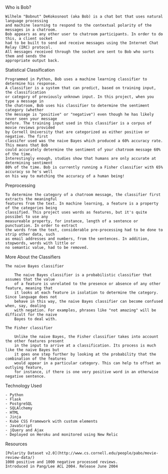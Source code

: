Who is Bob? 

    Wilhelm "Bobnut" DeKokosnoot (aka Bob) is a chat bot that uses natural language processing 
    and machine learning to respond to the contextual polarity of the messages in a chatroom. 
    Bob appears as any other user to chatroom participants. In order to do this, a client socket 
    had to be built to send and receive messages using the Internet Chat Relay (IRC) protocol. 
    All messages received through the socket are sent to Bob who sorts them and sends the 
    appropriate output back.

Statistical Classification

    Programmed in Python, Bob uses a machine learning classifier to determine his response.
    A classifier is a system that can predict, based on training input, the classification 
    or category of previously unknown input. In this project, when you type a message in
    the chatroom, Bob uses his classifier to determine the sentiment category (whether
    the message is "positive" or "negative") even though he has likely never seen your message 
    before. The training input used in this classifier is a corpus of movie reviews provided 
    by Cornell University that are categorized as either positive or negative. The first 
    classifer used was the naive Bayes which produced a 60% accuracy rate. This means that Bob 
    could accurately determine the sentiment of your chatroom message 60% of the time. 
    Interestingly enough, studies show that humans are only accurate at determining sentiment 
    80% of the time. Bob is currently running a Fisher classifier with 65% accuracy so he's well
    on his way to matching the accuracy of a human being!

Preprocessing

    To determine the category of a chatroom message, the classifier first extracts the meaningful
    features from the text. In machine learning, a feature is a property of the categories being 
    classified. This project uses words as features, but it's quite possibel to use any 
    measureable property, for instance, length of a sentence or punctuation. In order to extract 
    the words from the text, considerable pre-processing had to be done to strip other data, such
    as email addresses and numbers, from the sentences. In addition, stopwords, words with little or
    no semantic value, had to be removed. 

More About the Classifiers

    The naive Bayes classifier

        The naive Bayes classifier is a probabilistic classifier that assumes that the value 
        of a feature is unrelated to the presence or absence of any other feature, meaning that 
        it looks at each feature in isolation to determine the category. Since language does not 
        behave in this way, the naive Bayes classifier can become confused when, say, dealing 
        with negation. For examples, phrases like "not amazing" will be difficult for the naive 
        Bayes to deal with. 

    The Fisher classifier
        
        Unlike the naive Bayes, the Fisher classifier takes into account the other features present
        in the input to arrive at a classification. Its process is much like the naive Bayes but 
        it goes one step further by looking at the probability that the combination of the features
        would appear in a particular category. This can help to offset an outlying feature, 
        for instance, if there is one very positive word in an otherwise negative sentence. 

Technology Used

    - Python
    - Flask
    - PostgreSQL
    - SQLAlchemy
    - HTML
    - Jinja
    - Kube CSS Framework with custom elements
    - JavaScript
    - jQuery and Ajax
    - Deployed on Heroku and monitored using New Relic

Resources 

    [Polarity Dataset v2.0](http://www.cs.cornell.edu/people/pabo/movie-review-data/) 
    1000 positive and 1000 negative processed reviews. 
    Introduced in Pang/Lee ACL 2004. Release June 2004
